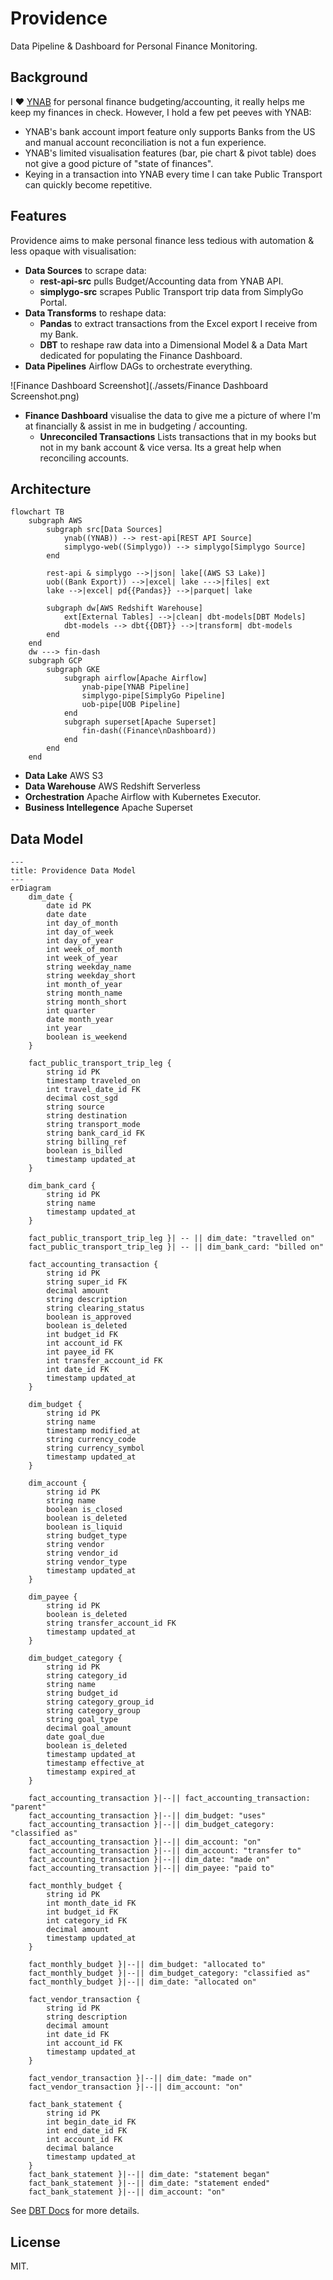 # Providence
Data Pipeline &amp; Dashboard for Personal Finance Monitoring.

## Background
I ❤️  [YNAB](https://www.ynab.com/) for personal finance budgeting/accounting, it really helps me keep my finances in check. However, I hold a few pet peeves with YNAB:
- YNAB's bank account import feature only supports Banks from the US and manual account reconciliation is not a fun experience.
- YNAB's limited visualisation features (bar, pie chart & pivot table) does not give a good picture of "state of finances".
- Keying in a transaction into YNAB every time I can take Public Transport can quickly become repetitive.

## Features
Providence aims to make personal finance less tedious with automation & less opaque with visualisation:
- **Data Sources** to scrape data:
    -  **rest-api-src** pulls Budget/Accounting data from YNAB API.
    -  **simplygo-src** scrapes Public Transport trip data from SimplyGo Portal.
- **Data Transforms** to reshape data:
    - **Pandas** to extract transactions from the Excel export I receive from my Bank.
    - **DBT** to reshape raw data into a Dimensional Model & a Data Mart dedicated for populating the Finance Dashboard.
- **Data Pipelines** Airflow DAGs to orchestrate everything.

![Finance Dashboard Screenshot](./assets/Finance Dashboard Screenshot.png)
- **Finance Dashboard** visualise the data to give me a picture of where I'm at financially & assist in me in budgeting / accounting.
    - **Unreconciled Transactions** Lists transactions that in my books but not in my bank account & vice versa. Its a great help when reconciling accounts.

## Architecture
```mermaid
flowchart TB
    subgraph AWS
        subgraph src[Data Sources]
            ynab((YNAB)) --> rest-api[REST API Source]
            simplygo-web((Simplygo)) --> simplygo[Simplygo Source]
        end

        rest-api & simplygo -->|json| lake[(AWS S3 Lake)]
        uob((Bank Export)) -->|excel| lake --->|files| ext
        lake -->|excel| pd{{Pandas}} -->|parquet| lake

        subgraph dw[AWS Redshift Warehouse]
            ext[External Tables] -->|clean| dbt-models[DBT Models]
            dbt-models --> dbt{{DBT}} -->|transform| dbt-models
        end
    end
    dw ---> fin-dash
    subgraph GCP
        subgraph GKE
            subgraph airflow[Apache Airflow]
                ynab-pipe[YNAB Pipeline]
                simplygo-pipe[SimplyGo Pipeline]
                uob-pipe[UOB Pipeline]
            end
            subgraph superset[Apache Superset]
                fin-dash((Finance\nDashboard))
            end
        end
    end
```
- **Data Lake** AWS S3
- **Data Warehouse** AWS Redshift Serverless
- **Orchestration** Apache Airflow with Kubernetes Executor.
- **Business Intellegence** Apache Superset

## Data Model
```mermaid
---
title: Providence Data Model
---
erDiagram
    dim_date {
        date id PK
        date date
        int day_of_month
        int day_of_week
        int day_of_year
        int week_of_month
        int week_of_year
        string weekday_name
        string weekday_short
        int month_of_year
        string month_name
        string month_short
        int quarter
        date month_year
        int year
        boolean is_weekend
    }

    fact_public_transport_trip_leg {
        string id PK
        timestamp traveled_on
        int travel_date_id FK
        decimal cost_sgd
        string source
        string destination
        string transport_mode
        string bank_card_id FK
        string billing_ref
        boolean is_billed
        timestamp updated_at
    }

    dim_bank_card {
        string id PK
        string name
        timestamp updated_at
    }

    fact_public_transport_trip_leg }| -- || dim_date: "travelled on"
    fact_public_transport_trip_leg }| -- || dim_bank_card: "billed on"

    fact_accounting_transaction {
        string id PK
        string super_id FK
        decimal amount
        string description
        string clearing_status
        boolean is_approved
        boolean is_deleted
        int budget_id FK
        int account_id FK
        int payee_id FK
        int transfer_account_id FK
        int date_id FK
        timestamp updated_at
    }

    dim_budget {
        string id PK
        string name
        timestamp modified_at
        string currency_code
        string currency_symbol
        timestamp updated_at
    }

    dim_account {
        string id PK
        string name
        boolean is_closed
        boolean is_deleted
        boolean is_liquid
        string budget_type
        string vendor
        string vendor_id
        string vendor_type
        timestamp updated_at
    }

    dim_payee {
        string id PK
        boolean is_deleted
        string transfer_account_id FK
        timestamp updated_at
    }

    dim_budget_category {
        string id PK
        string category_id
        string name
        string budget_id
        string category_group_id
        string category_group
        string goal_type
        decimal goal_amount
        date goal_due
        boolean is_deleted
        timestamp updated_at
        timestamp effective_at
        timestamp expired_at
    }

    fact_accounting_transaction }|--|| fact_accounting_transaction: "parent"
    fact_accounting_transaction }|--|| dim_budget: "uses"
    fact_accounting_transaction }|--|| dim_budget_category: "classified as"
    fact_accounting_transaction }|--|| dim_account: "on"
    fact_accounting_transaction }|--|| dim_account: "transfer to"
    fact_accounting_transaction }|--|| dim_date: "made on"
    fact_accounting_transaction }|--|| dim_payee: "paid to"

    fact_monthly_budget {
        string id PK
        int month_date_id FK
        int budget_id FK
        int category_id FK
        decimal amount
        timestamp updated_at
    }

    fact_monthly_budget }|--|| dim_budget: "allocated to"
    fact_monthly_budget }|--|| dim_budget_category: "classified as"
    fact_monthly_budget }|--|| dim_date: "allocated on"

    fact_vendor_transaction {
        string id PK
        string description
        decimal amount
        int date_id FK
        int account_id FK
        timestamp updated_at
    }

    fact_vendor_transaction }|--|| dim_date: "made on"
    fact_vendor_transaction }|--|| dim_account: "on"

    fact_bank_statement {
        string id PK
        int begin_date_id FK
        int end_date_id FK
        int account_id FK
        decimal balance
        timestamp updated_at
    }
    fact_bank_statement }|--|| dim_date: "statement began"
    fact_bank_statement }|--|| dim_date: "statement ended"
    fact_bank_statement }|--|| dim_account: "on"
```

See [DBT Docs](https://mrzzy.github.io/providence/#!/overview) for more details.

## License
MIT.
